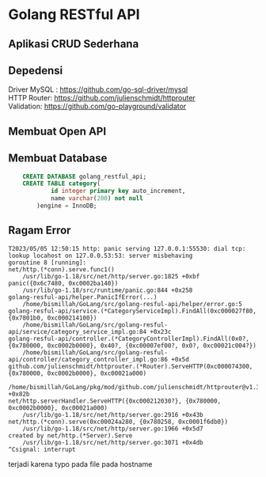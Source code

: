 # Golang RESTful API

## Aplikasi CRUD Sederhana
## Depedensi
Driver MySQL  : https://github.com/go-sql-driver/mysql<br>
HTTP Router: https://github.com/julienschmidt/httprouter<br>
Validation: https://github.com/go-playground/validator<br>

## Membuat Open API

## Membuat Database
```SQL
	CREATE DATABASE golang_restful_api;
	CREATE TABLE category(
			id integer primary key auto_increment,
			name varchar(200) not null
		)engine = InnoDB;
```

## Ragam Error

```
T2023/05/05 12:50:15 http: panic serving 127.0.0.1:55530: dial tcp: lookup locahost on 127.0.0.53:53: server misbehaving
goroutine 8 [running]:
net/http.(*conn).serve.func1()
	/usr/lib/go-1.18/src/net/http/server.go:1825 +0xbf
panic({0x6c7480, 0xc0002ba140})
	/usr/lib/go-1.18/src/runtime/panic.go:844 +0x258
golang-resful-api/helper.PanicIfError(...)
	/home/bismillah/GoLang/src/golang-resful-api/helper/error.go:5
golang-resful-api/service.(*CategoryServiceImpl).FindAll(0xc000027f80, {0x7801b0, 0xc000214100})
	/home/bismillah/GoLang/src/golang-resful-api/service/category_service_impl.go:84 +0x23c
golang-resful-api/controller.(*CategoryControllerImpl).FindAll(0x0?, {0x780000, 0xc0002b0000}, 0x40?, {0xc00007ef00?, 0x0?, 0xc00021c004?})
	/home/bismillah/GoLang/src/golang-resful-api/controller/category_controller_impl.go:86 +0x5d
github.com/julienschmidt/httprouter.(*Router).ServeHTTP(0xc000074300, {0x780000, 0xc0002b0000}, 0xc00021a000)
	/home/bismillah/GoLang/pkg/mod/github.com/julienschmidt/httprouter@v1.3.0/router.go:387 +0x82b
net/http.serverHandler.ServeHTTP({0xc000212030?}, {0x780000, 0xc0002b0000}, 0xc00021a000)
	/usr/lib/go-1.18/src/net/http/server.go:2916 +0x43b
net/http.(*conn).serve(0xc00024a280, {0x780258, 0xc0001f6db0})
	/usr/lib/go-1.18/src/net/http/server.go:1966 +0x5d7
created by net/http.(*Server).Serve
	/usr/lib/go-1.18/src/net/http/server.go:3071 +0x4db
^Csignal: interrupt

```
terjadi karena typo pada file pada hostname
```